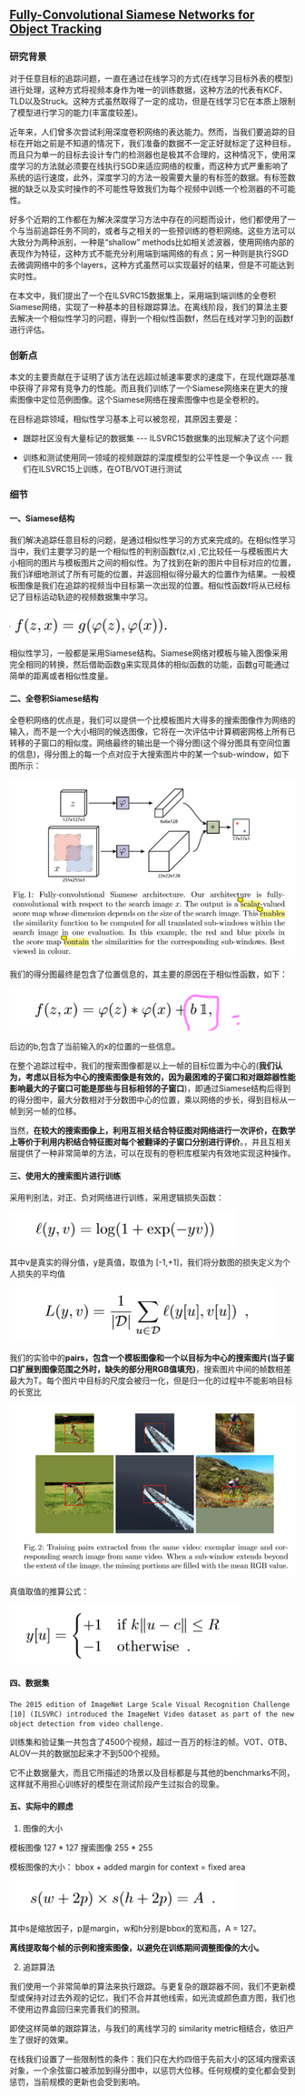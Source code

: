 ## [Fully-Convolutional Siamese Networks for Object Tracking](./attachments/Fully-Convolutional_Siamese_Networks_for_Object_Tracking.pdf)

### 研究背景

对于任意目标的追踪问题，一直在通过在线学习的方式(在线学习目标外表的模型)进行处理，这种方式将视频本身作为唯一的训练数据，这种方法的代表有KCF、TLD以及Struck。这种方式虽然取得了一定的成功，但是在线学习它在本质上限制了模型进行学习的能力(丰富度较差)。

近年来，人们曾多次尝试利用深度卷积网络的表达能力。然而，当我们要追踪的目标在开始之前是不知道的情况下，我们准备的数据不一定正好就标定了这种目标，而且只为单一的目标去设计专门的检测器也是极其不合理的，这种情况下，使用深度学习的方法就必须要在线执行SGD来适应网络的权重，而这种方式严重影响了系统的运行速度，此外，深度学习的方法一般需要大量的有标签的数据。有标签数据的缺乏以及实时操作的不可能性导致我们为每个视频中训练一个检测器的不可能性。

好多个近期的工作都在为解决深度学习方法中存在的问题而设计，他们都使用了一个与当前追踪任务不同的，或者与之相关的一些预训练的卷积网络。这些方法可以大致分为两种派别，一种是“shallow” methods比如相关滤波器，使用网络内部的表现作为特征，这种方式不能充分利用端到端网络的有点；另一种则是执行SGD去微调网络中的多个layers，这种方式虽然可以实现最好的结果，但是不可能达到实时性。

在本文中，我们提出了一个在ILSVRC15数据集上，采用端到端训练的全卷积Siamese网络，实现了一种基本的目标跟踪算法。在离线阶段，我们的算法主要去解决一个相似性学习的问题，得到一个相似性函数f，然后在线对学习到的函数f进行评估。

### 创新点

本文的主要贡献在于证明了该方法在远超过帧速率要求的速度下，在现代跟踪基准中获得了非常有竞争力的性能。而且我们训练了一个Siamese网络来在更大的搜索图像中定位范例图像。这个Siamese网络在搜索图像中也是全卷积的。

在目标追踪领域，相似性学习基本上可以被忽视，其原因主要是：

* 跟踪社区没有大量标记的数据集 --- ILSVRC15数据集的出现解决了这个问题

* 训练和测试使用同一领域的视频跟踪的深度模型的公平性是一个争议点  ---  我们在ILSVRC15上训练，在OTB/VOT进行测试

### 细节


#### 一、Siamese结构

我们解决追踪任意目标的问题，是通过相似性学习的方式来完成的。在相似性学习当中，我们主要学习的是一个相似性的判别函数f(z,x)	,它比较任一与模板图片大小相同的图片与模板图片之间的相似性。为了找到在新的图片中目标对应的位置，我们详细地测试了所有可能的位置，并返回相似得分最大的位置作为结果。一般模板图像是我们在追踪的视频当中目标第一次出现的位置。相似性函数f将从已经标记了目标运动轨迹的视频数据集中学习。

![enter description here](./images/1586858093715.png)

相似性学习，一般都是采用Siamese结构。Siamese网络对模板与输入图像采用完全相同的转换，然后借助函数g来实现具体的相似函数的功能，函数g可能通过简单的距离或者相似性度量。


#### 二、全卷积Siamese结构

全卷积网络的优点是，我们可以提供一个比模板图片大得多的搜索图像作为网络的输入，而不是一个大小相同的候选图像，它将在一次评估中计算稠密网格上所有已转移的子窗口的相似度。网络最终的输出是一个得分图(这个得分图具有空间位置的信息)，得分图上的每一个点对应于大搜索图片中的某一个sub-window，如下图所示：

![enter description here](./images/1586857801056.png)

我们的得分图最终是包含了位置信息的，其主要的原因在于相似性函数，如下：

![enter description here](./images/1586858172600.png)

后边的b,包含了当前输入的x的位置的一些信息。

在整个追踪过程中，我们的搜索图像都是以上一帧的目标位置为中心的(**我们认为，考虑以目标为中心的搜索图像是有效的，因为最困难的子窗口和对跟踪器性能影响最大的子窗口可能是那些与目标相邻的子窗口**)，即通过Siamese结构后得到的得分图中，最大分数相对于分数图中心的位置，乘以网络的步长，得到目标从一帧到另一帧的位移。

当然，**在较大的搜索图像上，利用互相关结合特征图对网络进行一次评价，在数学上等价于利用内积结合特征图对每个被翻译的子窗口分别进行评价**。，并且互相关层提供了一种非常简单的方法，可以在现有的卷积库框架内有效地实现这种操作。

#### 三、使用大的搜索图片进行训练

采用判别法，对正、负对网络进行训练，采用逻辑损失函数：

![enter description here](./images/1586859770291.png)

其中v是真实的得分值，y是真值，取值为 [-1,+1]，我们将分数图的损失定义为个人损失的平均值

![enter description here](./images/1586860289092.png)

我们的实验中的**pairs，包含一个模板图像和一个以目标为中心的搜索图片(当子窗口扩展到图像范围之外时，缺失的部分用RGB值填充)**，搜索图片中间的帧数相差最大为T。每个图片中目标的尺度会被归一化，但是归一化的过程中不能影响目标的长宽比

![enter description here](./images/1586866211367.png)

真值取值的推算公式：

![enter description here](./images/1586866528250.png)

#### 四、数据集

`The 2015 edition of ImageNet Large Scale Visual Recognition Challenge [10] (ILSVRC) introduced the ImageNet Video dataset as part of the new object detection from video challenge.`

训练集和验证集一共包含了4500个视频，超过一百万的标注的帧。VOT、OTB、ALOV一共的数据加起来才不到500个视频。

它不止数据量大，而且它所描述的场景以及目标都是与其他的benchmarks不同，这样就不用担心训练好的模型在测试阶段产生过拟合的现象。

#### 五、实际中的顾虑

1. 图像的大小

模板图像 127 * 127
搜索图像 255 * 255

模板图像的大小： bbox + added margin for context  =  fixed area

![enter description here](./images/1586867314247.png)

其中s是缩放因子，p是margin，w和h分别是bbox的宽和高，A = 127。 

**离线提取每个帧的示例和搜索图像，以避免在训练期间调整图像的大小。**

2. 追踪算法

我们使用一个非常简单的算法来执行跟踪。与更复杂的跟踪器不同，我们不更新模型或保持对过去外观的记忆，我们不合并其他线索，如光流或颜色直方图，我们也不使用边界盒回归来完善我们的预测。

即使这样简单的跟踪算法，与我们的离线学习的 similarity metric相结合，依旧产生了很好的效果。

在线我们设置了一些限制性的条件：我们只在大约四倍于先前大小的区域内搜索该对象，一个余弦窗口被添加到得分图中，以惩罚大位移。任何规模的变化都会受到惩罚，当前规模的更新也会受到影响。

